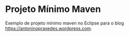 # Projeto Mínimo Maven
Exemplo de projeto mínimo maven no Eclipse para o blog https://antoninopraxedes.wordpress.com.
